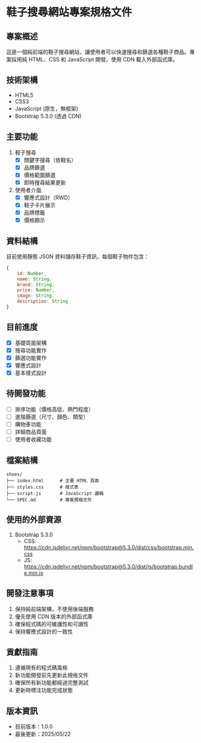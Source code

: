 # 鞋子搜尋網站專案規格文件

## 專案概述
這是一個純前端的鞋子搜尋網站，讓使用者可以快速搜尋和篩選各種鞋子商品。專案採用純 HTML、CSS 和 JavaScript 開發，使用 CDN 載入外部函式庫。

## 技術架構
- HTML5
- CSS3
- JavaScript (原生，無框架)
- Bootstrap 5.3.0 (透過 CDN)

## 主要功能
1. 鞋子搜尋
   - [x] 關鍵字搜尋（依鞋名）
   - [x] 品牌篩選
   - [x] 價格範圍篩選
   - [x] 即時搜尋結果更新

2. 使用者介面
   - [x] 響應式設計（RWD）
   - [x] 鞋子卡片展示
   - [x] 品牌標籤
   - [x] 價格顯示

## 資料結構
目前使用靜態 JSON 資料儲存鞋子資訊，每個鞋子物件包含：
```javascript
{
    id: Number,
    name: String,
    brand: String,
    price: Number,
    image: String,
    description: String
}
```

## 目前進度
- [x] 基礎頁面架構
- [x] 搜尋功能實作
- [x] 篩選功能實作
- [x] 響應式設計
- [x] 基本樣式設計

## 待開發功能
- [ ] 排序功能（價格高低、熱門程度）
- [ ] 進階篩選（尺寸、顏色、類型）
- [ ] 購物車功能
- [ ] 詳細商品頁面
- [ ] 使用者收藏功能

## 檔案結構
```
shoes/
├── index.html      # 主要 HTML 頁面
├── styles.css      # 樣式表
├── script.js       # JavaScript 邏輯
└── SPEC.md         # 專案規格文件
```

## 使用的外部資源
1. Bootstrap 5.3.0
   - CSS: https://cdn.jsdelivr.net/npm/bootstrap@5.3.0/dist/css/bootstrap.min.css
   - JS: https://cdn.jsdelivr.net/npm/bootstrap@5.3.0/dist/js/bootstrap.bundle.min.js

## 開發注意事項
1. 保持純前端架構，不使用後端服務
2. 優先使用 CDN 版本的外部函式庫
3. 確保程式碼的可維護性和可讀性
4. 保持響應式設計的一致性

## 貢獻指南
1. 遵循現有的程式碼風格
2. 新功能開發前先更新此規格文件
3. 確保所有新功能都經過完整測試
4. 更新時標注功能完成狀態

## 版本資訊
- 目前版本：1.0.0
- 最後更新：2025/05/22